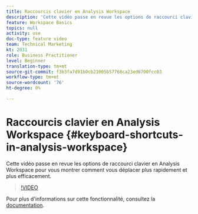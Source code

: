 ```yaml
---
title: Raccourcis clavier en Analysis Workspace
description: 'Cette vidéo passe en revue les options de raccourci clavier en Analysis Workspace pour vous montrer comment vous déplacer plus rapidement et plus efficacement. '
feature: Workspace Basics
topics: null
activity: use
doc-type: feature video
team: Technical Marketing
kt: 2031
role: Business Practitioner
level: Beginner
translation-type: tm+mt
source-git-commit: f3b3fa7d91b0cb21005b57768ca23ed6700fcc03
workflow-type: tm+mt
source-wordcount: '76'
ht-degree: 0%

---
```



# Raccourcis clavier en Analysis Workspace {#keyboard-shortcuts-in-analysis-workspace}

Cette vidéo passe en revue les options de raccourci clavier en Analysis Workspace pour vous montrer comment vous déplacer plus rapidement et plus efficacement.

>[!VIDEO](https://video.tv.adobe.com/v/23984/?quality=12)

Pour plus d&#39;informations sur cette fonctionnalité, consultez la [documentation](https://marketing.adobe.com/resources/help/en_US/analytics/analysis-workspace/fa_shortcut_keys.html).
